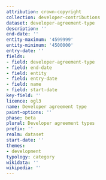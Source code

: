 ```yaml
---
attribution: crown-copyright
collection: developer-contributions
dataset: developer-agreement-type
description: ''
end-date: ''
entity-maximum: '4599999'
entity-minimum: '4500000'
entry-date: ''
fields:
- field: developer-agreement-type
- field: end-date
- field: entity
- field: entry-date
- field: name
- field: start-date
key-field: ''
licence: ogl3
name: Developer agreement type
paint-options: ''
phase: beta
plural: Developer agreement types
prefix: ''
realm: dataset
start-date: ''
themes:
- development
typology: category
wikidata: ''
wikipedia: ''
---
```


